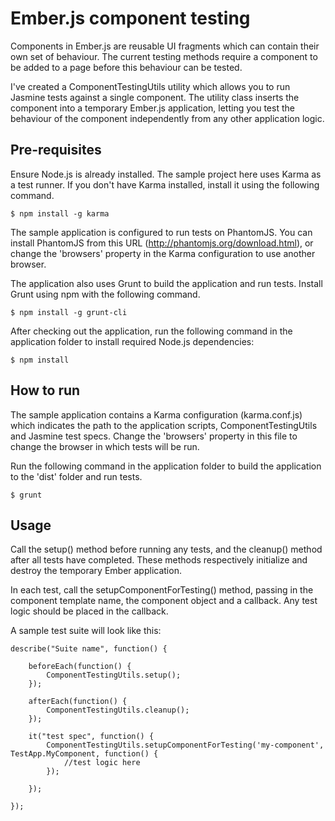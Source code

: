 Ember.js component testing
===========================

Components in Ember.js are reusable UI fragments which can contain their own set of behaviour. The current testing methods require a component to be added to a page before this behaviour can be tested.

I've created a ComponentTestingUtils utility which allows you to run Jasmine tests against a single component. The utility class inserts the component into a temporary  Ember.js application, letting you test the behaviour of the component independently from any other application logic.

Pre-requisites
--------------

Ensure Node.js is already installed. The sample project here uses Karma as a test runner. If you don't have Karma installed, install it using the following command.

```
$ npm install -g karma
```

The sample application is configured to run tests on PhantomJS. You can install PhantomJS from this URL (http://phantomjs.org/download.html), or change the 'browsers' property in the Karma configuration to use another browser.

The application also uses Grunt to build the application and run tests. Install Grunt using npm with the following command.

```
$ npm install -g grunt-cli
```

After checking out the application, run the following command in the application folder to install required Node.js dependencies:

```
$ npm install
```

How to run
----------

The sample application contains a Karma configuration (karma.conf.js) which indicates the path to the application scripts, ComponentTestingUtils and Jasmine test specs. Change the 'browsers' property in this file to change the browser in which tests will be run.

Run the following command in the application folder to build the application to the 'dist' folder and run tests.

```
$ grunt
```

Usage
-----

Call the setup() method before running any tests, and the cleanup() method after all tests have completed. These methods respectively initialize and destroy the temporary Ember application.

In each test, call the setupComponentForTesting() method, passing in the component template name, the component object and a callback. Any test logic should be placed in the callback.

A sample test suite will look like this: 

```
describe("Suite name", function() {

	beforeEach(function() {
		ComponentTestingUtils.setup();
	});

	afterEach(function() {
		ComponentTestingUtils.cleanup();
	});

	it("test spec", function() {
		ComponentTestingUtils.setupComponentForTesting('my-component', TestApp.MyComponent, function() {
			//test logic here
		});
		
	});

});
```